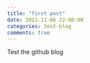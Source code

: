 ```yaml
---
title: "first post"
date: 2021-11-06 22:08:00
categories: test-blog
comments: true
---
```

Test the github blog

